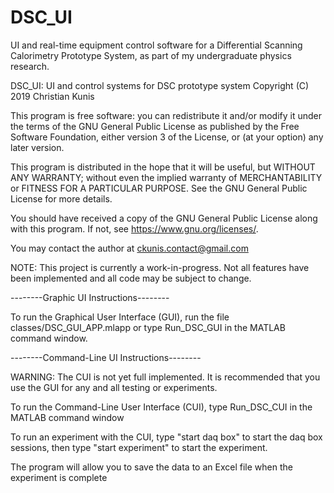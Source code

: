 # DSC_UI
UI and real-time equipment control software for a Differential Scanning Calorimetry Prototype System, as part of my undergraduate physics research. 

DSC_UI: UI and control systems for DSC prototype system
Copyright (C) 2019  Christian Kunis

This program is free software: you can redistribute it and/or modify
it under the terms of the GNU General Public License as published by
the Free Software Foundation, either version 3 of the License, or
(at your option) any later version.

This program is distributed in the hope that it will be useful,
but WITHOUT ANY WARRANTY; without even the implied warranty of
MERCHANTABILITY or FITNESS FOR A PARTICULAR PURPOSE.  See the
GNU General Public License for more details.

You should have received a copy of the GNU General Public License
along with this program. If not, see <https://www.gnu.org/licenses/>.

You may contact the author at ckunis.contact@gmail.com

NOTE: This project is currently a work-in-progress. Not all features have been implemented and all code may be subject to change.

--------Graphic UI Instructions--------

To run the Graphical User Interface (GUI), run the file classes/DSC_GUI_APP.mlapp or type Run_DSC_GUI in the MATLAB command window.


--------Command-Line UI Instructions--------

WARNING: The CUI is not yet full implemented. It is recommended that you use the GUI for any and all testing or experiments.

To run the Command-Line User Interface (CUI), type Run_DSC_CUI in the MATLAB command window

To run an experiment with the CUI,
type "start daq box" to start the daq box sessions,
then type "start experiment" to start the experiment.

The program will allow you to save the data to an Excel file when the experiment is complete

